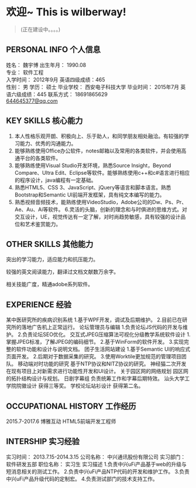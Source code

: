 
# 欢迎~ This is wilberway!

> (正在建设中。。。。)

## PERSONAL INFO 个人信息 

姓名：        魏宇博
出生年月：    1990.08                 
专业：        软件工程          
入学时间：    2012年9月
英语四级成绩：465            
性别：        男
学历：        硕士 
毕业学校：    西安电子科技大学
毕业时间：    2015年7月
英语六级成绩：445
联系方式：    18691865629        
              644645377@qq.com

## KEY SKILLS  核心能力
1. 本人性格乐观开朗、积极向上、乐于助人，和同学朋友相处融洽。有较强的学习能力、优秀的沟通能力。
2. 能够熟练使用Office办公软件，notes邮箱以及常用的各类软件，并会使用高通平台的各类软件。
3. 能够熟练使用Visual Studio开发环境，熟悉Source Insight，Beyond Compare、Ultra Edit、Eclipse等软件。能够熟练使用c++和c#语言进行相应的程序设计，java编程有一定基础。
4. 熟悉HTML5、CSS 3、JavaScript、jQuery等语言和脚本语言。熟悉Bootstrap和Semantic UI前端开发框架，具有纯文本编写的能力。
5. 熟悉视频音频技术，能熟练使用VideoStudio，Adobe公司的Dw、Ps、Pr、Ae、Au、Ai等软件。
6.灵活的头脑，创新的理念和与时俱进的思维方式。对交互设计，UE，视觉传达有一定了解，对时尚趋势敏感，具有较强的设计品位和艺术鉴赏能力。

## OTHER SKILLS 其他能力

突出的学习能力，适应能力和抗压能力。

较强的英文阅读能力，翻译过文档文献数万余字。

相关技能广度，精通adobe系列软件。

## EXPERIENCE 经验

某中医研究所的疾病识别系统
    1.基于WPF开发，调试及后期维护。
    2.目前已在研究所的落地广告机上正常运行。
论坛管理员与编辑
    1.负责论坛JS代码的开发与维护。
    2.负责论坛SEO优化。
交互式JPEG压缩算法可视化分级教学系统软件设计
    1.掌握JPEG标准，了解JPEG的编码细节。
    2.基于WinForm的软件开发。
    3.实现完整的软件功能和设计与说明文档。
团子生活网站建设
    1.基于Semantic UI的响应式页面开发。
    2.后期对于数据采集的研究。
    3.使用Worktile更加规范的管理项目团队。
移动端对时功能的研究
    基于NTP协议和NITZ协议的研究。
神经猫二次开发
    在现有项目上对新需求进行功能性开发和UI设计。
关于园区网的网络规划
    园区网的拓扑结构设计与规划。
日剧字幕组
    负责统筹工作和字幕后期特效。
汕头大学工学院院徽设计
    获得三等奖。
学校论坛站衫设计
获得第二名。

## OCCUPATIONAL HISTORY 工作经历

2015.7-2017.6
博雅互动 HTML5前端开发工程师


## INTERSHIP 实习经验

实习时间：   2013.7.15-2014.3.15 
公司名称：   中兴通讯股份有限公司 
实习部门：   软件研发五部 
职位名称：   实习生 
实习描述 
	1.负责中兴uFi产品基于web的升级与短消息相关的测试工作。 
	2.负责中兴uFi产品NTP代码的开发和维护工作。 
	3.负责中兴uFi产品升级代码的定制宏。 
	4.负责测试部门的技术支持工作。
